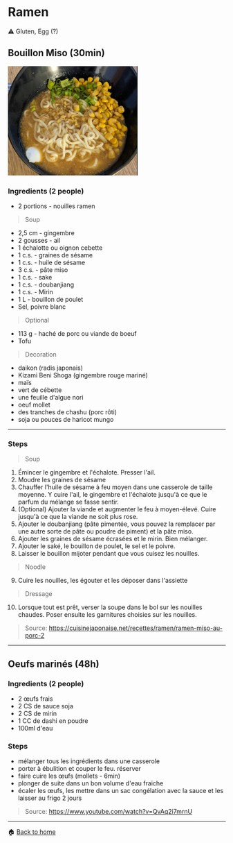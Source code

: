 # Ramen

:warning: Gluten, Egg (?)

## Bouillon Miso (30min)

![Miso Ramen](../img/ramen-miso.png "Miso ramen")

### Ingredients (2 people)

- 2 portions - nouilles ramen

> Soup
- 2,5 cm - gingembre
- 2 gousses - ail
- 1 échalotte ou oignon cebette
- 1 c.s. - graines de sésame
- 1 c.s. - huile de sésame
- 3 c.s. - pâte miso
- 1 c.s. - sake
- 1 c.s. - doubanjiang
- 1 c.s. - Mirin
- 1 L - bouillon de poulet
- Sel, poivre blanc

> Optional
- 113 g - haché de porc ou viande de boeuf
- Tofu

> Decoration
- daikon (radis japonais)
- Kizami Beni Shoga (gingembre rouge mariné)
- maïs
- vert de cébette
- une feuille d'algue nori
- oeuf mollet
- des tranches de chashu (porc rôti)
- soja ou pouces de haricot mungo

---

### Steps

> Soup

1. Émincer le gingembre et l'échalote. Presser l'ail.
2. Moudre les graines de sésame
3. Chauffer l'huile de sésame à feu moyen dans une casserole de taille moyenne. Y cuire l'ail, le gingembre et l'échalote jusqu'à ce que le parfum du mélange se fasse sentir.
4. (Optional) Ajouter la viande et augmenter le feu à moyen-élevé. Cuire jusqu'à ce que la viande ne soit plus rose.
5. Ajouter le doubanjiang (pâte pimentée, vous pouvez la remplacer par une autre sorte de pâte ou poudre de piment) et la pâte miso.
6. Ajouter les graines de sésame écrasées et le mirin. Bien mélanger.
7. Ajouter le saké, le bouillon de poulet, le sel et le poivre.
8. Laisser le bouillon mijoter pendant que vous cuisez les nouilles.

> Noodle

9. Cuire les nouilles, les égouter et les déposer dans l'assiette

> Dressage

10. Lorsque tout est prêt, verser la soupe dans le bol sur les nouilles chaudes. Poser ensuite les garnitures choisies sur les nouilles. 

> Source: https://cuisinejaponaise.net/recettes/ramen/ramen-miso-au-porc-2

---

## Oeufs marinés (48h)

### Ingredients (2 people)

- 2 œufs frais
- 2 CS de sauce soja
- 2 CS de mirin
- 1 CC de dashi en poudre
- 100ml d'eau

### Steps

- mélanger tous les ingrédients dans une casserole
- porter à ébulition et couper le feu. réserver
- faire cuire les œufs (mollets - 6min) 
- plonger de suite dans un bon volume d'eau fraiche
- écaler les œufs, les mettre dans un sac congélation avec la sauce et les laisser au frigo 2 jours

> Source: https://www.youtube.com/watch?v=QvAq2i7mrnU

---

:house: [Back to home](../README.md)